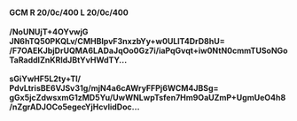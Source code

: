 #### GCM R 20/0c/400 L 20/0c/400
**/NoUNUjT+4OYvwjG**<br/>**JN6hTQ50PKQLv/CMHBIpvF3nxzbYy+w0ULlT4DrD8hU=**<br/>**/F7OAEKJbjDrUQMA6LADaJqOo0Gz7i/iaPqGvqt+iw0NtN0cmmTUSoNGoTaRaddlZnKRldJBtYvHWdTY...**<br/><br/>
**sGiYwHF5L2ty+Tl/**<br/>**PdvLtrisBE6VJSv31g/mjN4a6cAWryFFPj6WCM4JBSg=**<br/>**gGx5jcZdwsxmG1zMD5Yu/UwWNLwpTsfen7Hm9OaUZmP+UgmUeO4h8/nZgrADJOCo5egecYjHcvlidDoc...**